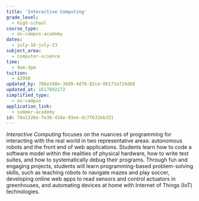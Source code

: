```yaml
---
title: 'Interactive Computing'
grade_level:
  - high-school
course_type:
  - on-campus-academy
dates:
  - july-10-july-23
subject_area:
  - computer-science
time:
  - 9am-3pm
tuition:
  - $2950
updated_by: 70be348e-36d9-4d70-82ce-0b173a724d68
updated_at: 1617892172
simplified_type:
  - on-campus
application_link:
  - summer-academy
id: 79a1326e-fe38-416e-93ee-dc7f633eb331
---
```

<i>Interactive Computing</i> focuses on the nuances of programming for interacting with the real world in two representative areas: autonomous robots and the front end of web applications. Students learn how to code a software model within the realities of physical hardware, how to write test suites, and how to systematically debug their programs. Through fun and engaging projects, students will learn programming-based problem-solving skills, such as teaching robots to navigate mazes and play soccer, developing online web apps to read sensors and control actuators in greenhouses, and automating devices at home with Internet of Things (IoT)
technologies.